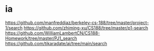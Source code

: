 # ia

https://github.com/manfreddiaz/berkeley-cs-188/tree/master/project-1/search
https://github.com/zhiming-xu/CS188/tree/master/p1-search
https://github.com/WilliamLambertCN/CS188-Homework/tree/master/PJ1_search
https://github.com/tikaradate/ai/tree/main/search
